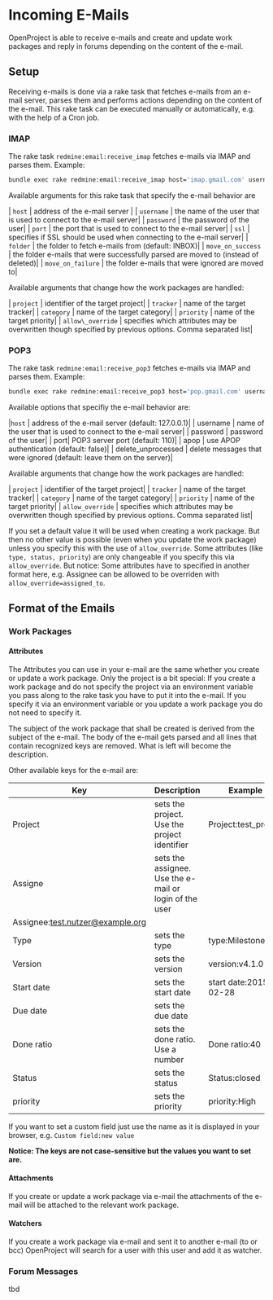 # Incoming E-Mails

OpenProject is able to receive e-mails and create and update work packages and reply in forums
depending on the content of the e-mail.

## Setup

Receiving e-mails is done via a rake task that fetches e-mails from an
e-mail server, parses them and performs actions depending on the content
of the e-mail. This rake task can be executed manually or automatically,
e.g. with the help of a Cron job.

### IMAP

The rake task `redmine:email:receive_imap` fetches e-mails via IMAP and
parses them.
Example:

```bash
bundle exec rake redmine:email:receive_imap host='imap.gmail.com' username='test_user' password='password' port=993 ssl=true allow_override=type,project project=test_project
```

Available arguments for this rake task that specify the e-mail behavior are

| `host` | address of the e-mail server |
| `username` | the name of the user that is used to connect to the e-mail server|
| `password` | the password of the user|
| `port` | the port that is used to connect to the e-mail server|
| `ssl` | specifies if SSL should be used when connecting to the e-mail server|
| `folder` | the folder to fetch e-mails from (default: INBOX)|
| `move_on_success` | the folder e-mails that were successfully parsed are moved to (instead of deleted)|
| `move_on_failure` | the folder e-mails that were ignored are moved to|

Available arguments that change how the work packages are handled:

| `project` | identifier of the target project|
| `tracker` | name of the target tracker|
| `category` | name of the target category|
| `priority` | name of the target priority|
| `allow\_override` | specifies which attributes may be overwritten though specified by previous options. Comma separated list|


### POP3

The rake task `redmine:email:receive_pop3` fetches e-mails via IMAP and
parses them.
Example:
```bash
bundle exec rake redmine:email:receive_pop3 host='pop.gmail.com' username='test_user' password='password' port=995 allow_override=priority
```

Available options that specifiy the e-mail behavior are:

|`host` | address of the e-mail server (default: 127.0.0.1)|
| username | name of the user that is used to connect to the e-mail server|
| password | password of the user|
| port| POP3 server port (default: 110)|
| apop | use APOP authentication (default: false)|
| delete_unprocessed | delete messages that were ignored (default: leave them on the server)|

Available arguments that change how the work packages are handled:

| `project` | identifier of the target project|
| `tracker` | name of the target tracker|
| `category` | name of the target category|
| `priority` | name of the target priority|
| `allow_override` | specifies which attributes may be overwritten though specified by previous options. Comma separated list|

If you set a default value it will be used when creating a work package.
But then no other value is possible (even when you update the work package) unless you specify this with the use
of `allow_override`. Some attributes (like `type, status, priority`) are
only changeable if you specify this via `allow_override`. But notice:
Some attributes have to specified in another format here, e.g. Assignee
can be allowed to be overriden with `allow_override=assigned_to`.


## Format of the Emails

### Work Packages

#### Attributes

The Attributes you can use in your e-mail are the same whether
you create or update a work package. Only the project is a bit special:
If you create a work package and do not specify the project via an environment variable you pass
along to the rake task you have to put it into the e-mail. If you
specify it via an environment variable or you update
a work package you do not need to specify it.

The subject of the work package that shall be created is derived from
the subject of the e-mail. The body of the e-mail gets parsed and all
lines that contain recognized keys are removed. What is left will become
the description.

Other available keys for the e-mail are:

|Key|Description|Example|
|---|---|---|
| Project | sets the project. Use the project identifier | Project:test\_project |
| Assigne | sets the assignee. Use the e-mail or login of the user |
Assignee:test.nutzer@example.org |
| Type | sets the type | type:Milestone |
| Version | sets the version | version:v4.1.0 |
| Start date | sets the start date | start date:2015-02-28 |
| Due date | sets the due date |  |
| Done ratio | sets the done ratio. Use a number | Done ratio:40 |
| Status | sets the status | Status:closed |
| priority | sets the priority | priority:High |

If you want to set a custom field just use the name as it is displayed
in your browser, e.g. `Custom field:new value`

**Notice: The keys are not case-sensitive but the values you want to set
are.**

#### Attachments

If you create or update a work package via e-mail the attachments of the
e-mail will be attached to the relevant work package.

#### Watchers

If you create a work package via e-mail and sent it to another e-mail
(to or bcc) OpenProject will search for a user with this user and add it
as watcher.

### Forum Messages

tbd
